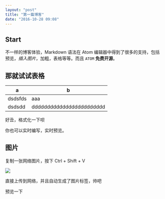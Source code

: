 ```yaml
---
layout: "post"
title: "第一篇博客"
date: "2016-10-28 09:08"
---
```


## Start

不一样的博客体验，Markdown 语法在 Atom 编辑器中得到了很多的支持，包括预览，_插入图片_，加粗，表格等等。而且 `ATOM` **免费开源**。

## 那就试试表格

a       | b
--------|-------------------------
dsdsfds | aaa
dsdsdd  | dddddddddddddddddddddddd

  好丑，格式化一下呗

你也可以实时编写，实时预览。

## 图片

复制一张网络图片，按下 Ctrl + Shift + V

![](http://ooo.0o0.ooo/2016/10/28/5812a59bf0484.png)

直接上传到网络，并且自动生成了图片标签，帅吧

预览一下
